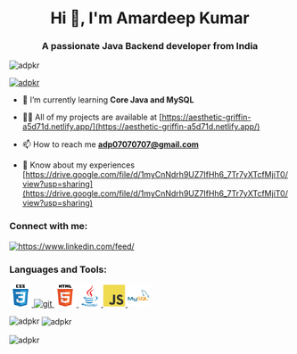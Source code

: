 <h1 align="center">Hi 👋, I'm Amardeep Kumar</h1>
<h3 align="center">A passionate Java Backend developer from India</h3>

<p align="left"> <img src="https://komarev.com/ghpvc/?username=adpkr&label=Profile%20views&color=0e75b6&style=flat" alt="adpkr" /> </p>

<p align="left"> <a href="https://github.com/ryo-ma/github-profile-trophy"><img src="https://github-profile-trophy.vercel.app/?username=adpkr" alt="adpkr" /></a> </p>

- 🌱 I’m currently learning **Core Java and MySQL**

- 👨‍💻 All of my projects are available at [https://aesthetic-griffin-a5d71d.netlify.app/](https://aesthetic-griffin-a5d71d.netlify.app/)

- 📫 How to reach me **adp07070707@gmail.com**

- 📄 Know about my experiences [https://drive.google.com/file/d/1myCnNdrh9UZ7IfHh6_7Tr7yXTcfMjiT0/view?usp=sharing](https://drive.google.com/file/d/1myCnNdrh9UZ7IfHh6_7Tr7yXTcfMjiT0/view?usp=sharing)

<h3 align="left">Connect with me:</h3>
<p align="left">
<a href="https://linkedin.com/in/https://www.linkedin.com/feed/" target="blank"><img align="center" src="https://raw.githubusercontent.com/rahuldkjain/github-profile-readme-generator/master/src/images/icons/Social/linked-in-alt.svg" alt="https://www.linkedin.com/feed/" height="30" width="40" /></a>
</p>

<h3 align="left">Languages and Tools:</h3>
<p align="left"> <a href="https://www.w3schools.com/css/" target="_blank" rel="noreferrer"> <img src="https://raw.githubusercontent.com/devicons/devicon/master/icons/css3/css3-original-wordmark.svg" alt="css3" width="40" height="40"/> </a> <a href="https://git-scm.com/" target="_blank" rel="noreferrer"> <img src="https://www.vectorlogo.zone/logos/git-scm/git-scm-icon.svg" alt="git" width="40" height="40"/> </a> <a href="https://www.w3.org/html/" target="_blank" rel="noreferrer"> <img src="https://raw.githubusercontent.com/devicons/devicon/master/icons/html5/html5-original-wordmark.svg" alt="html5" width="40" height="40"/> </a> <a href="https://www.java.com" target="_blank" rel="noreferrer"> <img src="https://raw.githubusercontent.com/devicons/devicon/master/icons/java/java-original.svg" alt="java" width="40" height="40"/> </a> <a href="https://developer.mozilla.org/en-US/docs/Web/JavaScript" target="_blank" rel="noreferrer"> <img src="https://raw.githubusercontent.com/devicons/devicon/master/icons/javascript/javascript-original.svg" alt="javascript" width="40" height="40"/> </a> <a href="https://www.mysql.com/" target="_blank" rel="noreferrer"> <img src="https://raw.githubusercontent.com/devicons/devicon/master/icons/mysql/mysql-original-wordmark.svg" alt="mysql" width="40" height="40"/> </a> </p>

<p><img align="left" src="https://github-readme-stats.vercel.app/api/top-langs?username=adpkr&show_icons=true&locale=en&layout=compact" alt="adpkr" /></p>

<p>&nbsp;<img align="center" src="https://github-readme-stats.vercel.app/api?username=adpkr&show_icons=true&locale=en" alt="adpkr" /></p>

<p><img align="center" src="https://github-readme-streak-stats.herokuapp.com/?user=adpkr&" alt="adpkr" /></p>

